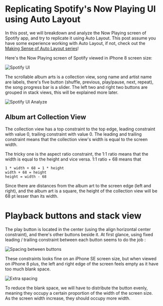 # Replicating Spotify's Now Playing UI using Auto Layout

In this post, we will breakdown and analyze the Now Playing screen of Spotify app, and try to replicate it  using Auto Layout. This post assume you have some experience working with Auto Layout, if not, check out the [Making Sense of Auto Layout series](https://fluffy.es/making-sense-of-auto-layout/)!



Here's the Now Playing screen of Spotify viewed in iPhone 8 screen size: 

![Spotify UI](https://iosimage.s3.amazonaws.com/2018/24-spotify/spotifyUI.png)



The scrollable album arts is a collection view, song name and artist name are labels, there's five button (shuffle, previous, play/pause, next, repeat), the song progress bar is a slider. The left two and right two buttons are grouped in stack views, this will be explained more later. 



![Spotify UI Analyze](https://iosimage.s3.amazonaws.com/2018/24-spotify/spotifyAnalyze.png)



## Album art Collection View

The collection view has a top constraint to the top edge, leading constraint with value 0, trailing constraint with value 0. The leading and trailing constraint means that the collection view's width is equal to the screen width.



The tricky one is the aspect ratio constraint, the 1:1 ratio means that the width is equal to the height and vice versa. 1:1 ratio + 68 means that 

```
1 * width + 68 = 1 * height
width + 68 = height
height = width - 68
```



Since there are distances from the album art to the screen edge (left and right), and the album art is a square, the height of the collection view will be 68 pt lesser than its width.



# Playback buttons and stack view

The play button is located in the center (using the align horizontal center constraint), and there's other buttons beside it. At first glance, using fixed leading / trailing constraint between each button seems to do the job : 

![Spacing between buttons](https://iosimage.s3.amazonaws.com/2018/24-spotify/spacing.png)



These constraints looks fine on an iPhone SE screen size, but when viewed on iPhone 8 plus, the left and right edge of the screen feels empty as it have too much blank space.

![Extra spacing](https://iosimage.s3.amazonaws.com/2018/24-spotify/extraSpacing.png)



To reduce the blank space, we will have to distribute the button evenly, meaning they occupy a certain proportion of the width of the screen size. As the screen width increase, they should occupy more width.
















